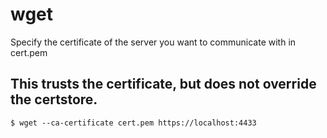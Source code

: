 # wget

Specify the certificate of the server you want to communicate with in cert.pem

## This trusts the certificate, but does not override the certstore.

````
$ wget --ca-certificate cert.pem https://localhost:4433
````

